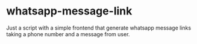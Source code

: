 # whatsapp-message-link
Just a script with a simple frontend that generate whatsapp message links taking a phone number and a message from user.
